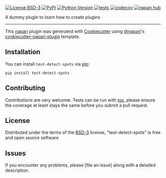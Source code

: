 
[![License BSD-3](https://img.shields.io/pypi/l/test-detect-spots.svg?color=green)](https://github.com/klai95/test-detect-spots/raw/main/LICENSE)
[![PyPI](https://img.shields.io/pypi/v/test-detect-spots.svg?color=green)](https://pypi.org/project/test-detect-spots)
[![Python Version](https://img.shields.io/pypi/pyversions/test-detect-spots.svg?color=green)](https://python.org)
[![tests](https://github.com/klai95/test-detect-spots/workflows/tests/badge.svg)](https://github.com/klai95/test-detect-spots/actions)
[![codecov](https://codecov.io/gh/klai95/test-detect-spots/branch/main/graph/badge.svg)](https://codecov.io/gh/klai95/test-detect-spots)
[![napari hub](https://img.shields.io/endpoint?url=https://api.napari-hub.org/shields/test-detect-spots)](https://napari-hub.org/plugins/test-detect-spots)

A dummy plugin to learn how to create plugins

----------------------------------

This [napari] plugin was generated with [Cookiecutter] using [@napari]'s [cookiecutter-napari-plugin] template.

<!--
Don't miss the full getting started guide to set up your new package:
https://github.com/napari/cookiecutter-napari-plugin#getting-started

and review the napari docs for plugin developers:
https://napari.org/stable/plugins/index.html
-->

## Installation

You can install `test-detect-spots` via [pip]:

    pip install test-detect-spots




## Contributing

Contributions are very welcome. Tests can be run with [tox], please ensure
the coverage at least stays the same before you submit a pull request.

## License

Distributed under the terms of the [BSD-3] license,
"test-detect-spots" is free and open source software

## Issues

If you encounter any problems, please [file an issue] along with a detailed description.

[napari]: https://github.com/napari/napari
[Cookiecutter]: https://github.com/audreyr/cookiecutter
[@napari]: https://github.com/napari
[MIT]: http://opensource.org/licenses/MIT
[BSD-3]: http://opensource.org/licenses/BSD-3-Clause
[GNU GPL v3.0]: http://www.gnu.org/licenses/gpl-3.0.txt
[GNU LGPL v3.0]: http://www.gnu.org/licenses/lgpl-3.0.txt
[Apache Software License 2.0]: http://www.apache.org/licenses/LICENSE-2.0
[Mozilla Public License 2.0]: https://www.mozilla.org/media/MPL/2.0/index.txt
[cookiecutter-napari-plugin]: https://github.com/napari/cookiecutter-napari-plugin

[napari]: https://github.com/napari/napari
[tox]: https://tox.readthedocs.io/en/latest/
[pip]: https://pypi.org/project/pip/
[PyPI]: https://pypi.org/

